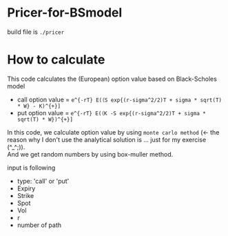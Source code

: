 # Pricer-for-BSmodel

build file is `./pricer`

# How to calculate
This code calculates the (European) option value based on Black-Scholes model

* call option value = `e^{-rT} E(（S exp{(r-sigma^2/2)T + sigma * sqrt(T) * W} - K)^{+}]`
* put option value = `e^{-rT} E(（K -S exp{(r-sigma^2/2)T + sigma * sqrt(T) * W})^{+}]`

In this code, we calculate option value by using `monte carlo method` (<- the reason why I don't use the analytical solution is ... just for my exercise (^_^;)).  
And we get random numbers by using box-muller method.  
  
input is following
* type: 'call' or 'put'
* Expiry
* Strike
* Spot
* Vol
* r
* number of path
